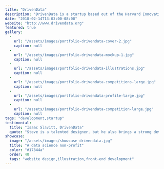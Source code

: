 ```yaml
---
title: "DrivenData"
description: "DrivenData is a startup based out of the Harvard Innovation Lab that seeks to create social impact through crowdsourced data analysis competitions. I started working with DrivenData on a redesign of their competition platform. I've since worked with them on a number of projects including a new website for their consulting services and this redesign of their competition site. "
date: "2018-02-14T13:03:00-08:00"
website: "http://www.drivendata.org"
featured: true
gallery:
  -
    url: "/assets/images/portfolio-drivendata-cover-2.jpg"
    caption: null
  -
    url: "/assets/images/portfolio-drivendata-mockup-1.jpg"
    caption: null
  -
    url: "/assets/images/portfolio-drivendata-illustrations.jpg"
    caption: null
  -
    url: "/assets/images/portfolio-drivendata-competitions-large.jpg"
    caption: null
  -
    url: "/assets/images/portfolio-drivendata-profile-large.jpg"
    caption: null
  -
    url: "/assets/images/portfolio-drivendata-competition-large.jpg"
    caption: null
tags: "development,startup"
testimonial:
  title: "Isaac Slavitt, DrivenData"
  quote: "Steve is a talented designer, but he also brings a strong development and UI/UX skillset to the table — so in addition to layouts and graphic design, he can deliver ready-for-production work. Above all, Steve is flexible, responsive, and fun to work with."
showcase:
  image: "/assets/images/showcase-drivendata.jpg"
  title: "A data science non-profit"
  color: "#17344a"
  order: 40
  tags: "website design,illustration,front-end development"
---
```

